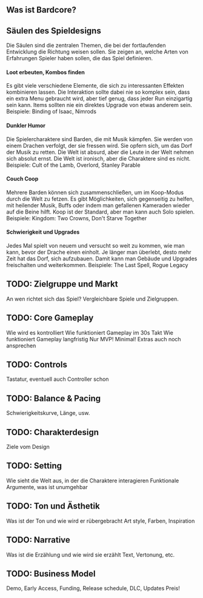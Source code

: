 ## Was ist Bardcore?

## Säulen des Spieldesigns
Die Säulen sind die zentralen Themen, die bei der fortlaufenden Entwicklung die Richtung weisen sollen. Sie zeigen an, welche Arten von Erfahrungen Spieler haben sollen, die das Spiel definieren.  
#### Loot erbeuten, Kombos finden
Es gibt viele verschiedene Elemente, die sich zu interessanten Effekten kombinieren lassen. Die Interaktion sollte dabei nie so komplex sein, dass ein extra Menu gebraucht wird, aber tief genug, dass jeder Run einzigartig sein kann.
Items sollten nie ein direktes Upgrade von etwas anderem sein.
Beispiele: Binding of Isaac, Nimrods
#### Dunkler Humor
Die Spielercharaktere sind Barden, die mit Musik kämpfen. Sie werden von einem Drachen verfolgt, der sie fressen wird. Sie opfern sich, um das Dorf der Musik zu retten.
Die Welt ist absurd, aber die Leute in der Welt nehmen sich absolut ernst.
Die Welt ist ironisch, aber die Charaktere sind es nicht.
Beispiele: Cult of the Lamb, Overlord, Stanley Parable
#### Couch Coop
Mehrere Barden können sich zusammenschließen, um im Koop-Modus durch die Welt zu fetzen. Es gibt Möglichkeiten, sich gegenseitig zu helfen, mit heilender Musik, Buffs oder indem man gefallenen Kameraden wieder auf die Beine hilft.
Koop ist der Standard, aber man kann auch Solo spielen.
Beispiele: Kingdom: Two Crowns, Don't Starve Together
#### Schwierigkeit und Upgrades
Jedes Mal spielt von neuem und versucht so weit zu kommen, wie man kann, bevor der Drache einen einholt. Je länger man überlebt, desto mehr Zeit hat das Dorf, sich aufzubauen. Damit kann man Gebäude und Upgrades freischalten und weiterkommen.
Beispiele: The Last Spell, Rogue Legacy
## TODO: Zielgruppe und Markt
An wen richtet sich das Spiel? Vergleichbare Spiele und Zielgruppen.
## TODO: Core Gameplay
Wie wird es kontrolliert
Wie funktioniert Gameplay im 30s Takt
Wie funktioniert Gameplay langfristig
Nur MVP! Minimal!
Extras auch noch ansprechen
## TODO: Controls
Tastatur, eventuell auch Controller schon
## TODO: Balance & Pacing
Schwierigkeitskurve, Länge, usw.
## TODO: Charakterdesign
Ziele vom Design
## TODO: Setting
Wie sieht die Welt aus, in der die Charaktere interagieren
Funktionale Argumente, was ist unumgehbar
## TODO: Ton und Ästhetik
Was ist der Ton und wie wird er rübergebracht
Art style, Farben, Inspiration
## TODO: Narrative
Was ist die Erzählung und wie wird sie erzählt
Text, Vertonung, etc.
## TODO: Business Model
Demo, Early Access, Funding, Release schedule, DLC, Updates
Preis!